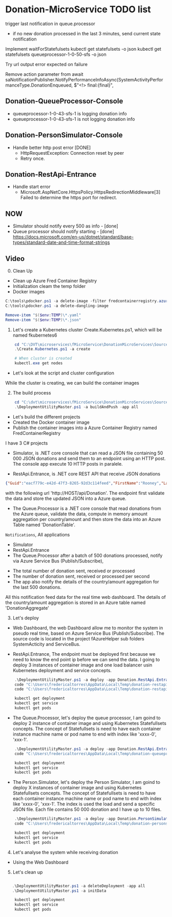 # Donation-MicroService TODO list

trigger last notification in queue.processor 
-   if no new donation processed in the last 3 minutes, send current state notification

Implement waitForStatefulsets
kubectl get statefulsets -o json
kubectl get statefulsets queueprocessor-1-0-50-sfs -o json

Try url output error expected on failure

Remove action parameter from
await saNotificationPublisher.NotifyPerformanceInfoAsync(SystemActivityPerformanceType.DonationEnqueued, $"<!> final:{final}",

## Donation-QueueProcessor-Console
- queueprocessor-1-0-43-sfs-1 is logging donation info
- queueprocessor-1-0-43-sfs-1 is not logging donation info

## Donation-PersonSimulator-Console

- Handle better http post error [DONE]
    * HttpRequestException: Connection reset by peer
    * Retry once.

## Donation-RestApi-Entrance

- Handle start error
    * Microsoft.AspNetCore.HttpsPolicy.HttpsRedirectionMiddleware[3] Failed to determine the https port for redirect.

## NOW

- Simulator should notify every 500 as info - [done]
- Queue processor should notify starting - [done]
https://docs.microsoft.com/en-us/dotnet/standard/base-types/standard-date-and-time-format-strings    

## Video

0. Clean Up

- Clean up Azure Fred Container Registry
- Initialization cleam the temp folder
- Docker images
```powershell
C:\tools\pdocker.ps1 -a delete-image -filter fredcontainerregistry.azurecr.io/donation.*
C:\tools\pdocker.ps1 -a delete-dangling-image

Remove-item "$($env:TEMP)\*.yaml"
Remove-item "$($env:TEMP)\*.json"
```

1. Let's create a Kubernetes cluster Create.Kubernetes.ps1, which will be
named fkubernetes6
```powershell
    cd "C:\DVT\microservices\fMicroService\DonationMicroServices\Source"
    .\Create.Kubernetes.ps1 -a create

    # When cluster is created 
    kubectl.exe get nodes
```
* Let's look at the script and cluster configuration

While the cluster is creating, we can build the container images

2. The build process

```powershell
    cd "C:\dvt\microservices\fMicroService\DonationMicroServices\Source"
    .\DeploymentUtilityMaster.ps1 -a buildAndPush -app all
```

- Let's build the different projects
- Created the Docker container image
- Publish the container images into a Azure Container Registry named FredContainerRegistry

I have 3 C# projects
- Simulator, is .NET core console that can read a JSON file containing 50 000 JSON
donations and send them to an endpoint using an HTTP post. The console app execute 10
HTTP posts in paralele.

- RestApi.Entrance, is .NET core REST API that receive JSON donations
```json
{"Guid":"eacf779c-e42d-47f3-8265-92d3c114feed","FirstName":"Rooney","LastName":"Shall","Email":"rshall0@fema.gov","Gender":"Male","Phone":"271-648-3024","IpAddress":"147.110.186.181","Country":"China","Amount":"$44.38","CC_Number":"6767595943679547","CC_ExpMonth":12,"CC_ExpYear":2016,"CC_SecCode":472},
```
with the following url 'http://HOST/api/Donation'.
The endpoint first validate the data and store the updated JSON into a Azure queue.

- The Queue.Processor is a .NET core console that read donations from the Azure queue,
validate the data, compute in memory amount aggregation per country/amount and then store the data into an Azure Table named 'DonationTable'.

`Notifications`, All applications
- Simulator
- RestApi.Entrance
- The Queue.Processor
after a batch of 500 donations processed, notify via Azure Service Bus (Publish/Subscribe),
* The total number of donation sent, received or processed 
* The number of donation sent, received or processed per second
* The app also notify the details of the country/amount aggregation for the last 500 donations.

All this notification feed data for the real time web dashboard.
The details of the country/amount aggregation is stored in an Azure table named 'DonationAggregate'

3. Let's deploy

- Web Dashboard, the web Dashboard allow me to monitor the system in pseudo real time,
based on Azure Service Bus (Publish/Subscribe). The source code is located in the project
fAzureHelper sub folders SystemActicity and ServiceBus.

- RestApi.Entrance, The endpoint must be deployed first because we need to know
the end point ip before we can send the data. I going to deploy 3 instances of
container image and one load balancer usin Kubernetes deployment and service concepts.

```powershell
    .\DeploymentUtilityMaster.ps1 -a deploy -app Donation.RestApi.Entrance
    code "C:\Users\fredericaltorres\AppData\Local\Temp\donation-restapi-entrance--Deployment.{Params}.yaml"
    code "C:\Users\fredericaltorres\AppData\Local\Temp\donation-restapi-entrance--Service.{Params}.yaml"

    kubectl get deployment
    kubectl get service
    kubectl get pods
```

- The Queue.Processor, let's deploy the queue processor, I am goind to deploy
2 instance of container image and using Kubernetes Statefullsets concepts.
The concept of Statefullsets is need to have each container instance machine name or pod name to end with index like 'xxxx-0', 'xxx-1'.

```powershell
    .\DeploymentUtilityMaster.ps1 -a deploy -app Donation.RestApi.Entrance
    code "C:\Users\fredericaltorres\AppData\Local\Temp\donation-queueprocessor-console--Deployment.{Params}.yaml"

    kubectl get deployment
    kubectl get service
    kubectl get pods
```

- The Person.Simulator, let's deploy the Person Simulator, I am goind to deploy
X instances of container image and using Kubernetes Statefullsets concepts.
The concept of Statefullsets is need to have each container instance machine name or pod name to end with index like 'xxxx-0', 'xxx-1'. The index is used the load and send a specific JSON file. Each file contains 50 000 donation and I have up to 10 files.

```powershell
    .\DeploymentUtilityMaster.ps1 -a deploy -app Donation.PersonSimulator.Console
    code "C:\Users\fredericaltorres\AppData\Local\Temp\donation-personsimulator-console--Deployment.{Params}.yaml"

    kubectl get deployment
    kubectl get service
    kubectl get pods
```

4. Let's analyse the system while receiving donation
- Using the Web Dashboard

5. Let's clean up
```powershell

   .\DeploymentUtilityMaster.ps1 -a deleteDeployment -app all
   .\DeploymentUtilityMaster.ps1 -a initData

    kubectl get deployment
    kubectl get service
    kubectl get pods
```
